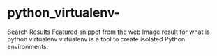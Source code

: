 # python_virtualenv-
Search Results Featured snippet from the web Image result for what is python virtualenv virtualenv is a tool to create isolated Python environments. 
